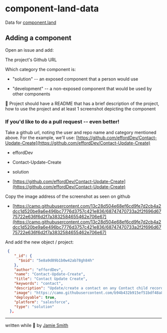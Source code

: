 # component-land-data

Data for [component.land](https://component.land)

## Adding a component

Open an issue and add:

The project's Github URL

Which category the component is:

- "solution" -- an exposed component that a person would use

- "development" -- a non-exposed component that would be used by other components

📌 Project should have a README that has a brief description of the project, how to use the project and at least 1 screenshot depicting the component

### If you'd like to do a pull request -- even better!

Take a github url, noting the user and repo name and category mentioned above. For the example, we'll use: [https://github.com/effordDev/Contact-Update-Create](https://github.com/effordDev/Contact-Update-Create)

- effordDev

- Contact-Update-Create

- solution

- [https://github.com/effordDev/Contact-Update-Create](https://github.com/effordDev/Contact-Update-Create)

Copy the image address of the screenshot as seen on github

- [https://camo.githubusercontent.com/13c28d504e68ef6cd9fe7d2cb4a2dcc1d520be9a6e496bc7776d3757c421e836/68747470733a2f2f696d6775722e636f6d2f7a3832584655462e706e67](https://camo.githubusercontent.com/13c28d504e68ef6cd9fe7d2cb4a2dcc1d520be9a6e496bc7776d3757c421e836/68747470733a2f2f696d6775722e636f6d2f7a3832584655462e706e67)

And add the new object / project:

```json
 {
    "_id": {
      "$oid": "5e8a9d89b1b0w42ab78gh84h"
    },
    "author": "effordDev",
    "name": "Contact-Update-Create",
    "title": "Contact Update Create",
    "keywords": "contact",
    "description": "Update/create a contact on any Contact child record",
    "image": "https://camo.githubusercontent.com/b94b432b915ef51bdf48a8f3f4bdbd78acd4b0a33a35beb3fb281aca6d946384/68747470733a2f2f692e696d6775722e636f6d2f357756495351432e706e67",
    "deployable": true,
    "platform": "salesforce",
    "type": "solution"
  },
```

---

written while 🤹 by [Jamie Smith](https://jsmith.dev)
